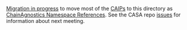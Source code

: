 [Migration in progress](https://github.com/ChainAgnostic/CAIPs/issues/91) to move most of the [CAIPs](https://github.com/ChainAgnostic/CAIPs/blob/ba582a05d78abdf33dc9602c90c911ed52c5ff87/README.md) to this directory as [ChainAgnostics Namespace References](https://github.com/ChainAgnostic/CAIPs/blob/ba582a05d78abdf33dc9602c90c911ed52c5ff87/CAIPs/caip-92.md). See the CASA repo [issues](https://github.com/ChainAgnostic/CASA/issues/14) for information about next meeting.